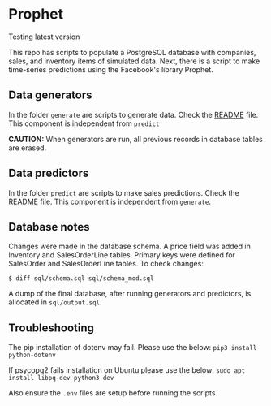 # Prophet

Testing latest version

This repo has scripts to populate a PostgreSQL database with companies, sales,
and inventory items of simulated data. Next, there is a script to make time-series
predictions using the Facebook's library Prophet.

## Data generators

In the folder `generate` are scripts to generate data. Check the
[README](generate/README.md) file. This component is independent from `predict`

**CAUTION:** When generators are run, all previous records in database tables are erased.

## Data predictors

In the folder `predict` are scripts to make sales predictions. Check the
[README](predict/README.md) file. This component is independent from `generate`.

## Database notes

Changes were made in the database schema. A price field was added in Inventory
and SalesOrderLine tables. Primary keys were defined for SalesOrder and
SalesOrderLine tables. To check changes:

    $ diff sql/schema.sql sql/schema_mod.sql


A dump of the final database, after running generators and predictors, is
allocated in `sql/output.sql`.

## Troubleshooting

The pip installation of dotenv may fail. Please use the below:
`pip3 install python-dotenv`

If psycopg2 fails installation on Ubuntu please use the below:
`sudo apt install libpq-dev python3-dev`

Also ensure the `.env` files are setup before running the scripts
